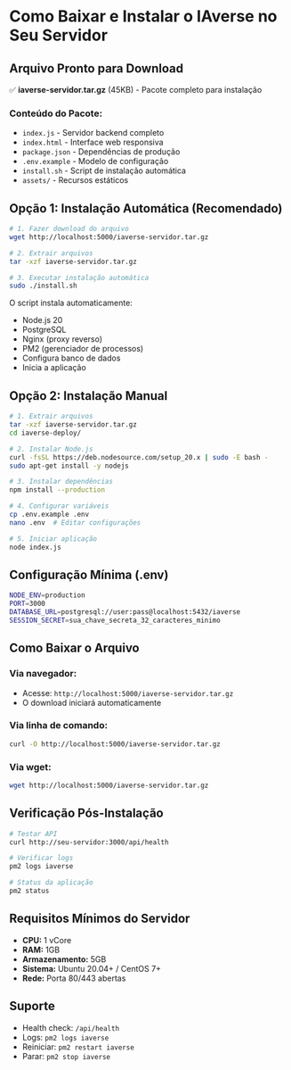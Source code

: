 # Como Baixar e Instalar o IAverse no Seu Servidor

## Arquivo Pronto para Download

✅ **iaverse-servidor.tar.gz** (45KB) - Pacote completo para instalação

### Conteúdo do Pacote:
- `index.js` - Servidor backend completo
- `index.html` - Interface web responsiva  
- `package.json` - Dependências de produção
- `.env.example` - Modelo de configuração
- `install.sh` - Script de instalação automática
- `assets/` - Recursos estáticos

## Opção 1: Instalação Automática (Recomendado)

```bash
# 1. Fazer download do arquivo
wget http://localhost:5000/iaverse-servidor.tar.gz

# 2. Extrair arquivos
tar -xzf iaverse-servidor.tar.gz

# 3. Executar instalação automática
sudo ./install.sh
```

O script instala automaticamente:
- Node.js 20
- PostgreSQL
- Nginx (proxy reverso)
- PM2 (gerenciador de processos)
- Configura banco de dados
- Inicia a aplicação

## Opção 2: Instalação Manual

```bash
# 1. Extrair arquivos
tar -xzf iaverse-servidor.tar.gz
cd iaverse-deploy/

# 2. Instalar Node.js
curl -fsSL https://deb.nodesource.com/setup_20.x | sudo -E bash -
sudo apt-get install -y nodejs

# 3. Instalar dependências
npm install --production

# 4. Configurar variáveis
cp .env.example .env
nano .env  # Editar configurações

# 5. Iniciar aplicação
node index.js
```

## Configuração Mínima (.env)

```bash
NODE_ENV=production
PORT=3000
DATABASE_URL=postgresql://user:pass@localhost:5432/iaverse
SESSION_SECRET=sua_chave_secreta_32_caracteres_minimo
```

## Como Baixar o Arquivo

### Via navegador:
- Acesse: `http://localhost:5000/iaverse-servidor.tar.gz`
- O download iniciará automaticamente

### Via linha de comando:
```bash
curl -O http://localhost:5000/iaverse-servidor.tar.gz
```

### Via wget:
```bash
wget http://localhost:5000/iaverse-servidor.tar.gz
```

## Verificação Pós-Instalação

```bash
# Testar API
curl http://seu-servidor:3000/api/health

# Verificar logs
pm2 logs iaverse

# Status da aplicação  
pm2 status
```

## Requisitos Mínimos do Servidor

- **CPU:** 1 vCore
- **RAM:** 1GB
- **Armazenamento:** 5GB
- **Sistema:** Ubuntu 20.04+ / CentOS 7+
- **Rede:** Porta 80/443 abertas

## Suporte

- Health check: `/api/health`
- Logs: `pm2 logs iaverse`
- Reiniciar: `pm2 restart iaverse`
- Parar: `pm2 stop iaverse`